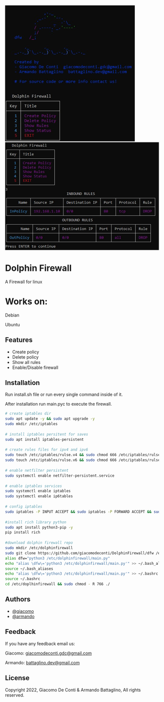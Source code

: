 ![Alt text](https://github.com/giacomodeconti/giacomodeconti/blob/main/screen1.jpg "Optional Title")
![Alt text](https://github.com/giacomodeconti/giacomodeconti/blob/main/screen.jpg "Optional Title")

# Dolphin Firewall

A Firewall for linux

# Works on:

Debian

Ubuntu

## Features

- Create policy
- Delete policy
- Show all rules
- Enable/Disable firewall


## Installation

Run install.sh file or run every single command inside of it.

After installation run main.pyc to execute the firewall.

```bash
# create iptables dir
sudo apt update -y && sudo apt upgrade -y
sudo mkdir /etc/iptables 

# install iptables persitent for saves
sudo apt install iptables-persistent

# create rules files for ipv4 and ipv6
sudo touch /etc/iptables/rulse.v4 && sudo chmod 666 /etc/iptables/rulse.v4 
sudo touch /etc/iptables/rulse.v6 && sudo chmod 666 /etc/iptables/rulse.v6

# enable netfilter persistent
sudo systemctl enable netfilter-persistent.service

# enable iptables services
sudo systemctl enable iptables
sudo systemctl enable ip6tables

# config iptables
sudo iptables -P INPUT ACCEPT && sudo iptables -P FORWARD ACCEPT && sudo iptables -P OUTPUT ACCEPT && sudo iptables -F

#install rich library python
sudo apt install python3-pip -y
pip install rich

#download dolphin firewall repo
sudo mkdir /etc/dolphinfirewall
sudo git clone https://github.com/giacomodeconti/DolphinFirewall/dfw /etc/dolphinfirewall
alias dfw="python3 /etc/dolphinfirewall/main.py"
echo "alias \dfw\='python3 /etc/dolphinfirewall/main.py'" >> ~/.bash_aliases
source ~/.bash_aliases
echo "alias \dfw\='python3 /etc/dolphinfirewall/main.py'" >> ~/.bashrc
source ~/.bashrc
cd /etc/doplhinfirewall && sudo chmod - R 766 ./
```








## Authors

- [@giacomo](https://github.com/giacomodeconti)
- [@armando](https://github.com/ArmandoBattaglino)


## Feedback

If you have any feedback email us:

Giacomo: giacomodeconti.gdc@gmail.com

Armando: battaglino.dev@gmail.com


## License

Copyright 2022, Giacomo De Conti & Armando Battaglino, All rights reserved.
